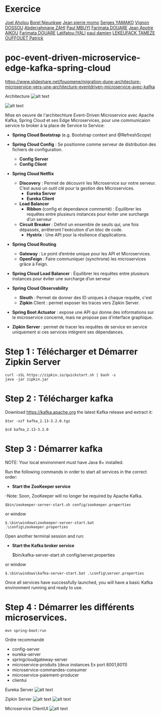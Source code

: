 
# Exercice 
[Joel Aholou](https://github.com/ahjoel)
[Borel Njeunkwe](https://github.com/Lerob28)
[Jean pierre momo](https://github.com/MomoJeanPierre)
[Serges YAMAKO](https://github.com/yamakoserge)
[Vignon DOSSOU](https://github.com/vignondossou)
[Abderrahmane ZAHI](https://github.com/abderrahmanez)
[Paul MBUYI](https://github.com/PaulMbuyi)
[Farimata DOUARE](https://github.com/Fatim94)
[Jean Apotre AIKOU](https://github.com/jeanapotreaikou)
[Farimata DOUARE](https://github.com/Fatim94) 
[Latifatou IYALI](https://github.com/latifahamraou)
[paul damien](https://github.com/pauldamien) 
[LEKEUFACK TAMEZE](https://github.com/Lekeufack-Tameze)
[OUFFOUET Patrick](https://github.com/ouffouetpatrick)

# poc-event-driven-microservice-edge-kafka-spring-cloud



https://www.slideshare.net/fouomene/migration-dune-architecture-microservice-vers-une-architecture-eventdriven-microservice-avec-kafka

Architecture
![alt text](https://fouomene.com/event-driven-microservice-architecture.jpg)

![alt text](https://fouomene.com/microservice-broker-kafka.jpg)

Mise en oeuvre de l'architechture Event-Driven Microservice avec Apache Kafka, Spring Cloud et ses Edge Microservices, pour une communicaion service to broker à la place de Service to Service:

- **Spring Cloud Bootstrap** (e.g. Bootstrap context and @RefreshScope)

- **Spring Cloud Config** : Se positionne comme serveur de distribution des fichiers de configuration.
	- **Config Server**
	- **Config Client**
	
- **Spring Cloud Netflix** 
	- **Discovery** : Permet de découvrir les Microservice sur notre serveur. C’est aussi un outil clé pour la gestion des Microservices.
		- **Eureka Server**
		- **Eureka Client**
	- **Load Balancer**
		- **Ribbon** (config et dependance commenté) : Équilibrer les requêtes entre plusieurs instances pour éviter une surcharge d’un serveur
	- **Circuit Breaker** : Définit un ensemble de seuils qui, une fois dépassés, arrêteront l'exécution d'un bloc de code. 
		- **Hystrix** : Une API pour la résilience d’applications.
	
- **Spring Cloud Routing**
    - **Gateway** : Le point d’entrée unique pour les API et Microservices.
	- **OpenFeign** : Faire communiquer (synchrone) les microservices grâce à Feign.
	
- **Spring Cloud Load Balancer** : Équilibrer les requêtes entre plusieurs instances pour éviter une surcharge d’un serveur
	
- **Spring Cloud Observability**
    - **Sleuth** : Permet de donner des ID uniques à chaque requête, c'est 
	- **Zipkin** Client : permet exposer les traces vers Zipkin Server.
	
- **Spring Boot Actuator** : expose une API qui donne des informations sur le microservice concerné, mais ne propose pas d'interface graphique.

- **Zipkin Server** : permet de tracer les requêtes de service en service uniquement si ces services intègrent ses dépendances.


# Step 1 : Télécharger et Démarrer Zipkin Server
	curl -sSL https://zipkin.io/quickstart.sh | bash -s
	java -jar zipkin.jar


# Step 2 : Télécharger kafka

Download https://kafka.apache.org the latest Kafka release and extract it:

    $tar -xzf kafka_2.13-3.2.0.tgz

    $cd kafka_2.13-3.2.0


# Step 3 : Démarrer kafka

NOTE: Your local environment must have Java 8+ installed.

Run the following commands in order to start all services in the correct order:

- **Start the ZooKeeper service**

-Note: Soon, ZooKeeper will no longer be required by Apache Kafka.

    $bin/zookeeper-server-start.sh config/zookeeper.properties

or window

    $.\bin\windows\zookeeper-server-start.bat .\config\zookeeper.properties

Open another terminal session and run:

- **Start the Kafka broker service**


    $bin/kafka-server-start.sh config/server.properties

or window

    $.\bin\windows\kafka-server-start.bat .\config\server.properties

Once all services have successfully launched, you will have a basic Kafka environment running and ready to use.

# Step 4 : Démarrer les différents microservices.
	mvn spring-boot:run
Ordre recommandé
- config-server
- eureka-server
- springcloudgateway-server
- microservice-produits (deux instances Ex port 8001,8011)
- microservice-commandes-consumer
- microservice-paiement-producer
- clientui


Eureka Server
![alt text](https://fouomene.com/eureka-server.jpg)

Zipkin Server
![alt text](https://fouomene.com/zipkin-kafka1.jpg)
![alt text](https://fouomene.com/zipkin-kafka2.jpg)

Microservice ClientUI
![alt text](https://fouomene.com/minicommerce.jpg) 




